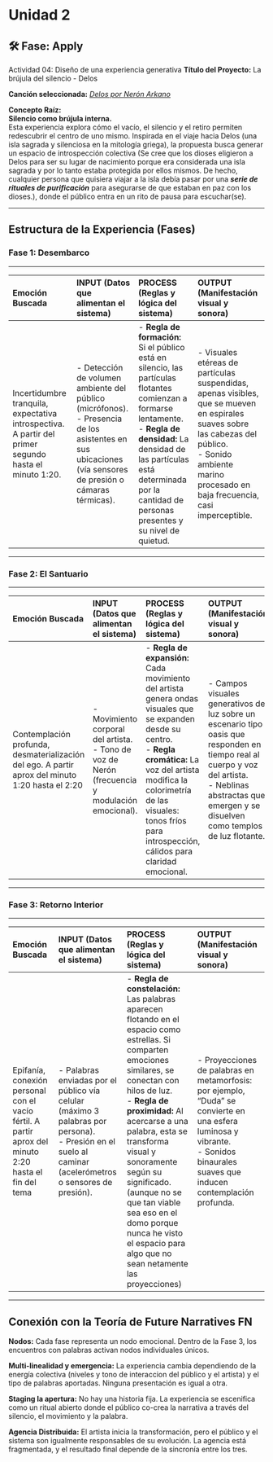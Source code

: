 # Unidad 2


## 🛠 Fase: Apply


Actividad 04: Diseño de una experiencia generativa
**Título del Proyecto:** La brújula del silencio - Delos
  
**Canción seleccionada:** [_Delos por Nerón Arkano_](https://open.spotify.com/intl-es/track/1EGwO5zXCap37xM6r8VIw0?si=508b31b2d1ae4ed5)
  
**Concepto Raíz:**   
**Silencio como brújula interna.**  
Esta experiencia explora cómo el vacío, el silencio y el retiro permiten redescubrir el centro de uno mismo. Inspirada en el viaje hacia Delos (una isla sagrada y silenciosa en la mitología griega), la propuesta busca generar un espacio de introspección colectiva (Se cree que los dioses eligieron a Delos para ser su lugar de nacimiento porque era considerada una isla sagrada y por lo tanto estaba protegida por ellos mismos. De hecho, cualquier persona que quisiera viajar a la isla debía pasar por una _**serie de rituales de purificación**_ para asegurarse de que estaban en paz con los dioses.), donde el público entra en un rito de pausa para escuchar(se).

--- 

Estructura de la Experiencia (Fases)
--- 
### **Fase 1: Desembarco**
---
| **Emoción Buscada** | **INPUT** (Datos que alimentan el sistema) | **PROCESS** (Reglas y lógica del sistema) | **OUTPUT** (Manifestación visual y sonora) |
| :--- | :--- | :--- | :--- |
| Incertidumbre tranquila, expectativa introspectiva. A partir del primer segundo hasta el minuto 1:20. | - Detección de volumen ambiente del público (micrófonos).<br>- Presencia de los asistentes en sus ubicaciones (vía sensores de presión o cámaras térmicas). | - **Regla de formación:** Si el público está en silencio, las partículas flotantes comienzan a formarse lentamente.<br>- **Regla de densidad:** La densidad de las partículas está determinada por la cantidad de personas presentes y su nivel de quietud. | - Visuales etéreas de partículas suspendidas, apenas visibles, que se mueven en espirales suaves sobre las cabezas del público.<br>- Sonido ambiente marino procesado en baja frecuencia, casi imperceptible. |

---
### **Fase 2: El Santuario**
---
| **Emoción Buscada** | **INPUT** (Datos que alimentan el sistema) | **PROCESS** (Reglas y lógica del sistema) | **OUTPUT** (Manifestación visual y sonora) |
| :--- | :--- | :--- | :--- |
| Contemplación profunda, desmaterialización del ego. A partir aprox del minuto 1:20 hasta el 2:20| - Movimiento corporal del artista.<br>- Tono de voz de Nerón (frecuencia y modulación emocional). | - **Regla de expansión:** Cada movimiento del artista genera ondas visuales que se expanden desde su centro.<br>- **Regla cromática:** La voz del artista modifica la colorimetría de las visuales: tonos fríos para introspección, cálidos para claridad emocional. | - Campos visuales generativos de luz sobre un escenario tipo oasis que responden en tiempo real al cuerpo y voz del artista.<br>- Neblinas abstractas que emergen y se disuelven como templos de luz flotante. |

--- 
### **Fase 3: Retorno Interior**
---
| **Emoción Buscada** | **INPUT** (Datos que alimentan el sistema) | **PROCESS** (Reglas y lógica del sistema) | **OUTPUT** (Manifestación visual y sonora) |
| :--- | :--- | :--- | :--- |
| Epifanía, conexión personal con el vacío fértil. A partir aprox del minuto 2:20 hasta el fin del tema | - Palabras enviadas por el público vía celular (máximo 3 palabras por persona).<br>- Presión en el suelo al caminar (acelerómetros o sensores de presión). | - **Regla de constelación:** Las palabras aparecen flotando en el espacio como estrellas. Si comparten emociones similares, se conectan con hilos de luz.<br>- **Regla de proximidad:** Al acercarse a una palabra, esta se transforma visual y sonoramente según su significado. (aunque no se que tan viable sea eso en el domo porque nunca he visto el espacio para algo que no sean netamente las proyecciones) | - Proyecciones de palabras en metamorfosis: por ejemplo, “Duda” se convierte en una esfera luminosa y vibrante.<br>- Sonidos binaurales suaves que inducen contemplación profunda. |


---

**Conexión con la Teoría de Future Narratives FN**
---
**Nodos:** Cada fase representa un nodo emocional. Dentro de la Fase 3, los encuentros con palabras activan nodos individuales únicos.

**Multi-linealidad y emergencia:** La experiencia cambia dependiendo de la energía colectiva (niveles y tono de interaccion del público y el artista) y el tipo de palabras aportadas. Ninguna presentación es igual a otra.

**Staging la apertura:** No hay una historia fija. La experiencia se escenifica como un ritual abierto donde el público co-crea la narrativa a través del silencio, el movimiento y la palabra.

**Agencia Distribuida:** El artista inicia la transformación, pero el público y el sistema son igualmente responsables de su evolución. La agencia está fragmentada, y el resultado final depende de la sincronía entre los tres.

